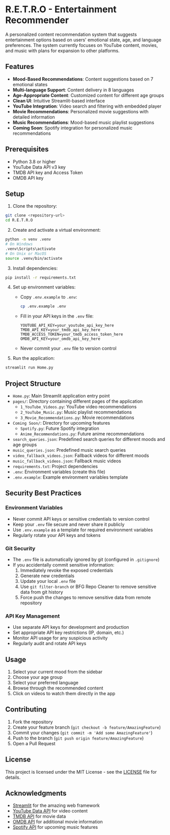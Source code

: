 # R.E.T.R.O - Entertainment Recommender

A personalized content recommendation system that suggests entertainment options based on users' emotional state, age, and language preferences. The system currently focuses on YouTube content, movies, and music with plans for expansion to other platforms.

## Features

- **Mood-Based Recommendations**: Content suggestions based on 7 emotional states
- **Multi-language Support**: Content delivery in 8 languages
- **Age-Appropriate Content**: Customized content for different age groups
- **Clean UI**: Intuitive Streamlit-based interface
- **YouTube Integration**: Video search and filtering with embedded player
- **Movie Recommendations**: Personalized movie suggestions with detailed information
- **Music Recommendations**: Mood-based music playlist suggestions
- **Coming Soon**: Spotify integration for personalized music recommendations

## Prerequisites

- Python 3.8 or higher
- YouTube Data API v3 key
- TMDB API key and Access Token
- OMDB API key

## Setup

1. Clone the repository:
```bash
git clone <repository-url>
cd R.E.T.R.O
```

2. Create and activate a virtual environment:
```bash
python -m venv .venv
# On Windows
.venv\Scripts\activate
# On Unix or MacOS
source .venv/bin/activate
```

3. Install dependencies:
```bash
pip install -r requirements.txt
```

4. Set up environment variables:
   - Copy `.env.example` to `.env`:
     ```bash
     cp .env.example .env
     ```
   - Fill in your API keys in the `.env` file:
     ```
     YOUTUBE_API_KEY=your_youtube_api_key_here
     TMDB_API_KEY=your_tmdb_api_key_here
     TMDB_ACCESS_TOKEN=your_tmdb_access_token_here
     OMDB_API_KEY=your_omdb_api_key_here
     ```
   - Never commit your `.env` file to version control

5. Run the application:
```bash
streamlit run Home.py
```

## Project Structure

- `Home.py`: Main Streamlit application entry point
- `pages/`: Directory containing different pages of the application
  - `1_YouTube_Videos.py`: YouTube video recommendations
  - `2_YouTube_Music.py`: Music playlist recommendations
  - `3_Movie_Recommendations.py`: Movie recommendations
- `Coming Soon/`: Directory for upcoming features
  - `Spotify.py`: Future Spotify integration
  - `Anime_Recommendations.py`: Future anime recommendations
- `search_queries.json`: Predefined search queries for different moods and age groups
- `music_queries.json`: Predefined music search queries
- `video_fallback_videos.json`: Fallback videos for different moods
- `music_fallback_videos.json`: Fallback music videos
- `requirements.txt`: Project dependencies
- `.env`: Environment variables (create this file)
- `.env.example`: Example environment variables template

## Security Best Practices

### Environment Variables
- Never commit API keys or sensitive credentials to version control
- Keep your `.env` file secure and never share it publicly
- Use `.env.example` as a template for required environment variables
- Regularly rotate your API keys and tokens

### Git Security
- The `.env` file is automatically ignored by git (configured in `.gitignore`)
- If you accidentally commit sensitive information:
  1. Immediately revoke the exposed credentials
  2. Generate new credentials
  3. Update your local `.env` file
  4. Use `git filter-branch` or BFG Repo Cleaner to remove sensitive data from git history
  5. Force push the changes to remove sensitive data from remote repository

### API Key Management
- Use separate API keys for development and production
- Set appropriate API key restrictions (IP, domain, etc.)
- Monitor API usage for any suspicious activity
- Regularly audit and rotate API keys

## Usage

1. Select your current mood from the sidebar
2. Choose your age group
3. Select your preferred language
4. Browse through the recommended content
5. Click on videos to watch them directly in the app

## Contributing

1. Fork the repository
2. Create your feature branch (`git checkout -b feature/AmazingFeature`)
3. Commit your changes (`git commit -m 'Add some AmazingFeature'`)
4. Push to the branch (`git push origin feature/AmazingFeature`)
5. Open a Pull Request

## License

This project is licensed under the MIT License - see the [LICENSE](LICENSE) file for details.

## Acknowledgments

- [Streamlit](https://streamlit.io/) for the amazing web framework
- [YouTube Data API](https://developers.google.com/youtube/v3) for video content
- [TMDB API](https://www.themoviedb.org/documentation/api) for movie data
- [OMDB API](http://www.omdbapi.com/) for additional movie information
- [Spotify API](https://developer.spotify.com/documentation/web-api) for upcoming music features 
